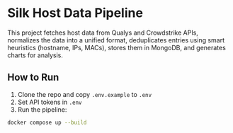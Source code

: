 # Silk Host Data Pipeline

This project fetches host data from Qualys and Crowdstrike APIs, normalizes the data into a unified format, deduplicates entries using smart heuristics (hostname, IPs, MACs), stores them in MongoDB, and generates charts for analysis.

## How to Run

1. Clone the repo and copy `.env.example` to `.env`
2. Set API tokens in `.env`
3. Run the pipeline:

```bash
docker compose up --build
```
